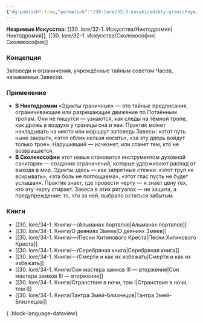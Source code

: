 ```yaml
---
{"dg-publish":true,"permalink":"/30-lore/32-3-navyki/edikty-granichnye/","tags":["незримое/навык"]}
---
```


**Незримые Искусства:** [[30. lore/32-1. Искусства/Никтодромия\|Никтодромия]], [[30. lore/32-1. Искусства/Сколекософия\|Сколекософия]]
### Концепция
Заповеди и ограничения, учреждённые тайным советом Часов, называемых Завесой.
### Применение
- **В Никтодромии** «Эдикты граничные» — это тайные предписания, ограничивающие или разрешающие движение по Потаённым тропам. Они не пишутся — узнаются, как следы на тёмной тропе, как дрожь в воздухе у границы сна и яви. Практик может накладывать на место или маршрут заповедь Завесы: «этот путь ныне закрыт», «этот облик нельзя носить», «за эту дверь войдут только трое». Нарушивший — исчезнет, или станет тем, кто не возвращается.
- **В Сколекософии** этот навык становится инструментом духовной санитарии — создания ограничений, которые удерживают распад от выхода в мир. Эдикты здесь — как запретные стежки: «этот труп не вскрывать», «эта боль не поглощаема», «этот глас пусть не будет услышан». Практик знает, где провести черту — и знает цену тех, кто эту черту стирает. Завеса в этих ритуалах — не защита, а предупреждение: то, что за ней, выбрало остаться забытым.
### Книги
- [[30. lore/34-1. Книги/—/Альманах порталов\|Альманах порталов]]
- [[30. lore/34-1. Книги/О деяниях Змеев\|О деяниях Змеев]]
- [[30. lore/34-1. Книги/—/Песни Хитинового Креста\|Песни Хитинового Креста]]
- [[30. lore/34-1. Книги/—/Серебряная книга\|Серебряная книга]]
- [[30. lore/34-1. Книги/—/Смерти и как их избежать\|Смерти и как их избежать]]
- [[30. lore/34-1. Книги/Сон мастера замков III — вторжение\|Сон мастера замков III — вторжение]]
- [[30. lore/34-1. Книги/Странствия в ночи, том I\|Странствия в ночи, том I]]
- [[30. lore/34-1. Книги/Тантра Змей-Близнецов\|Тантра Змей-Близнецов]]

{ .block-language-dataview}
